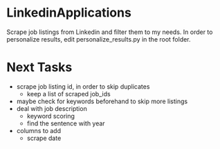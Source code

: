# LinkedinApplications
Scrape job listings from Linkedin and filter them to my needs. In order to personalize results, edit personalize_results.py in the root folder. 

# Next Tasks
- scrape job listing id, in order to skip duplicates
    - keep a list of scraped job_ids
- maybe check for keywords beforehand to skip more listings
- deal with job description
    - keyword scoring
    - find the sentence with year
- columns to add
    - scrape date